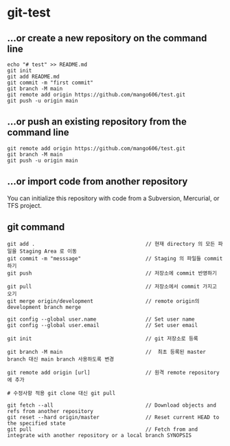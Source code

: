 # git-test

## …or create a new repository on the command line
```
echo "# test" >> README.md
git init
git add README.md
git commit -m "first commit"
git branch -M main
git remote add origin https://github.com/mango606/test.git
git push -u origin main
```
## …or push an existing repository from the command line
```
git remote add origin https://github.com/mango606/test.git
git branch -M main
git push -u origin main
```
## …or import code from another repository
You can initialize this repository with code from a Subversion, Mercurial, or TFS project.

## git command
```
git add .                                    // 현재 directory 의 모든 파일을 Staging Area 로 이동
git commit -m "messsage"                     // Staging 의 파일들 commit 하기
git push                                     // 저장소에 commit 반영하기

git pull                                     // 저장소에서 commit 가지고 오기
git merge origin/development                 // remote origin의 development branch merge

git config --global user.name                // Set user name
git config --global user.email               // Set user email

git init                                     // git 저장소로 등록

git branch -M main                           //  최초 등록된 master branch 대신 main branch 사용하도록 변경

git remote add origin [url]                  // 원격 remote repository에 추가

# 수정사항 적용 git clone 대신 git pull

git fetch --all                              // Download objects and refs from another repository
git reset --hard origin/master               // Reset current HEAD to the specified state
git pull                                     // Fetch from and integrate with another repository or a local branch SYNOPSIS
```
